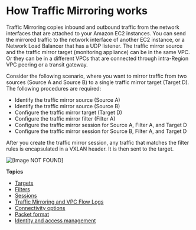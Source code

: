 # How Traffic Mirroring works<a name="traffic-mirroring-how-it-works"></a>

Traffic Mirroring copies inbound and outbound traffic from the network interfaces that are attached to your Amazon EC2 instances\. You can send the mirrored traffic to the network interface of another EC2 instance, or a Network Load Balancer that has a UDP listener\. The traffic mirror source and the traffic mirror target \(monitoring appliance\) can be in the same VPC\. Or they can be in a different VPCs that are connected through intra\-Region VPC peering or a transit gateway\.

Consider the following scenario, where you want to mirror traffic from two sources \(Source A and Source B\) to a single traffic mirror target \(Target D\)\. The following procedures are required:
+ Identify the traffic mirror source \(Source A\)
+ Identify the traffic mirror source \(Source B\)
+ Configure the traffic mirror target \(Target D\)
+ Configure the traffic mirror filter \(Filter A\)
+ Configure the traffic mirror session for Source A, Filter A, and Target D
+ Configure the traffic mirror session for Source B, Filter A, and Target D

 After you create the traffic mirror session, any traffic that matches the filter rules is encapsulated in a VXLAN header\. It is then sent to the target\.

![\[Image NOT FOUND\]](http://docs.aws.amazon.com/vpc/latest/mirroring/images/traffic-mirroring.png)

**Topics**
+ [Targets](traffic-mirroring-targets.md)
+ [Filters](traffic-mirroring-filters.md)
+ [Sessions](traffic-mirroring-sessions.md)
+ [Traffic Mirroring and VPC Flow Logs](flow-log.md)
+ [Connectivity options](traffic-mirroring-connection.md)
+ [Packet format](traffic-mirroring-packet-formats.md)
+ [Identity and access management](traffic-mirroring-security.md)